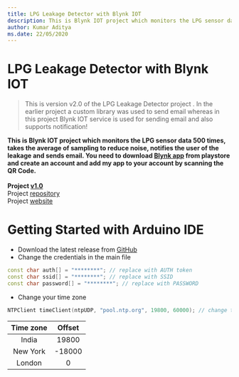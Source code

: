 ```yaml
---
title: LPG Leakage Detector with Blynk IOT
description: This is Blynk IOT project which monitors the LPG sensor data 500 times, takes the average of sampling to reduce noise, notifies the user of the leakage and sends email
author: Kumar Aditya
ms.date: 22/05/2020
---
```


# LPG Leakage Detector with Blynk IOT
> This is version v2.0 of the LPG Leakage Detector project . In the earlier project a custom library was used to send email whereas in this project Blynk IOT service is used for sending email and also supports notification!

**This is Blynk IOT project which monitors the LPG sensor data 500 times, takes the average of sampling to reduce noise, notifies the user of the leakage and sends email.
You need to download [Blynk app](https://play.google.com/store/apps/details?id=cc.blynk) from playstore and create an account and add my app to your account by scanning the QR Code.<br><br>
Project [v1.0](https://github.com/rahuladitya303/ESP8266_LPG_Leakage_Email_Sender.git)**
<br>
Project [repository](https://github.com/rahuladitya303/LPG-Leakage-Detector-with-Blynk-IOT.git)<br>
Project [website](https://rahuladitya303.github.io/LPG-Leakage-Detector-with-Blynk-IOT/)<br>

# Getting Started with Arduino IDE
* Download the latest release from [GitHub](https://github.com/rahuladitya303/LPG-Leakage-Detector-with-Blynk-IOT.git)
* Change the credentials in the main file
```cpp
const char auth[] = "********"; // replace with AUTH token
const char ssid[] = "********"; // replace with SSID
const char password[] = "********"; // replace with PASSWORD
```
* Change your time zone 
```cpp
NTPClient timeClient(ntpUDP, "pool.ntp.org", 19800, 60000); // change time zone with 19800
```  

| Time zone  | Offset |
| :-----------: | :--------: |
| India | 19800|
| New York  | -18000 |
| London | 0 |

